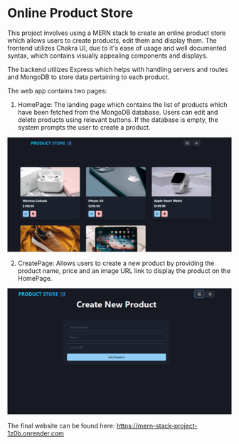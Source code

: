 ﻿# Online Product Store

This project involves using a MERN stack to create an online product store which allows users to create products, edit them and display them. The frontend utilizes Chakra UI, due to it's ease of usage and well documented syntax, which contains visually appealing components and displays.

The backend utilizes Express which helps with handling servers and routes and MongoDB to store data pertaining to each product.

The web app contains two pages:
1. HomePage: The landing page which contains the list of products which have been fetched from the MongoDB database. Users can edit and delete products using relevant buttons. If the database is empty, the system prompts the user to create a product.

![alt text](image.png)


2. CreatePage: Allows users to create a new product by providing the product name, price and an image URL link to display the product on the HomePage.


![alt text](image-1.png)


The final website can be found here: https://mern-stack-project-1z0b.onrender.com

